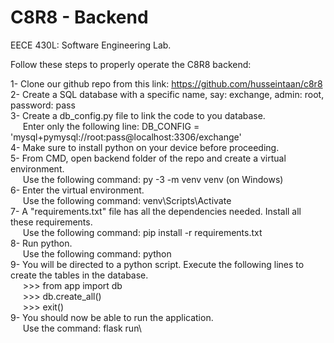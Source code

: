 # C8R8 - Backend
EECE 430L: Software Engineering Lab.

Follow these steps to properly operate the C8R8 backend:

1- Clone our github repo from this link: https://github.com/husseintaan/c8r8 \
2- Create a SQL database with a specific name, say: exchange, admin: root, password: pass\
3- Create a db_config.py file to link the code to you database.\
&nbsp;&nbsp;&nbsp;&nbsp;&nbsp;Enter only the following line: DB_CONFIG = 'mysql+pymysql://root:pass@localhost:3306/exchange'\
4- Make sure to install python on your device before proceeding.\
5- From CMD, open backend folder of the repo and create a virtual environment.\
&nbsp;&nbsp;&nbsp;&nbsp;&nbsp;Use the following command: py -3 -m venv venv (on Windows)\
6- Enter the virtual environment.\
&nbsp;&nbsp;&nbsp;&nbsp;&nbsp;Use the following command: venv\Scripts\Activate\
7- A "requirements.txt" file has all the dependencies needed. Install all these requirements.\
&nbsp;&nbsp;&nbsp;&nbsp;&nbsp;Use the following command: pip install -r requirements.txt\
8- Run python.\
&nbsp;&nbsp;&nbsp;&nbsp;&nbsp;Use the following command: python\
9- You will be directed to a python script. Execute the following lines to create the tables in the database.\
&nbsp;&nbsp;&nbsp;&nbsp;&nbsp;>>> from app import db\
&nbsp;&nbsp;&nbsp;&nbsp;&nbsp;>>> db.create_all()\
&nbsp;&nbsp;&nbsp;&nbsp;&nbsp;>>> exit()\
9- You should now be able to run the application.\
&nbsp;&nbsp;&nbsp;&nbsp;&nbsp;Use the command: flask run\
